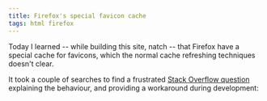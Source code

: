 ```yaml
---
title: Firefox's special favicon cache
tags: html firefox
---
```

Today I learned -- while building this site, natch -- that Firefox
have a special cache for favicons, which the normal cache refreshing
techniques doesn't clear.

It took a couple of searches to find a frustrated
[Stack Overflow question](http://stackoverflow.com/questions/8616016/favicon-not-displayed-by-firefox-i-know-its-been-asked-10000-times)
explaining the behaviour, and providing a workaround during
development:


